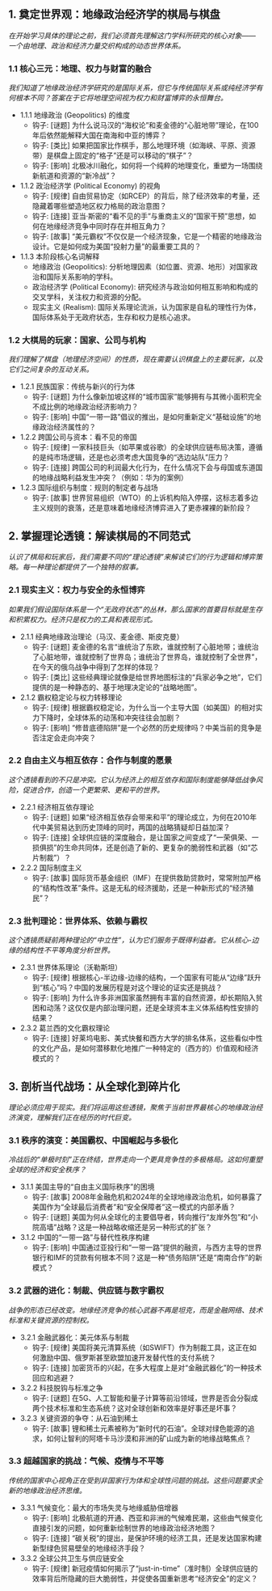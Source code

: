 ﻿## 1. 奠定世界观：地缘政治经济学的棋局与棋盘
*在开始学习具体的理论之前，我们必须首先理解这门学科所研究的核心对象——一个由地理、政治和经济力量交织构成的动态世界体系。*

### 1.1 核心三元：地理、权力与财富的融合
*我们知道了地缘政治经济学研究的是国际关系，但它与传统国际关系或纯经济学有何根本不同？答案在于它将地理空间视为权力和财富博弈的永恒舞台。*
- 1.1.1 地缘政治 (Geopolitics) 的维度
  - 钩子: [谜题] 为什么说马汉的“海权论”和麦金德的“心脏地带”理论，在100年后依然能解释大国在南海和中亚的博弈？
  - 钩子: [类比] 如果把国家比作棋手，那么地理环境（如海峡、平原、资源带）是棋盘上固定的“格子”还是可以移动的“棋子”？
  - 钩子: [影响] 北极冰川融化，如何将一个纯粹的地理变化，重塑为一场围绕新航道和资源的“新冷战”？
- 1.1.2 政治经济学 (Political Economy) 的视角
  - 钩子: [规律] 自由贸易协定（如RCEP）的背后，除了经济效率的考量，还隐藏着哪些塑造地区权力格局的政治意图？
  - 钩子: [连接] 亚当·斯密的“看不见的手”与重商主义的“国家干预”思想，如何在地缘经济竞争中同时存在并相互角力？
  - 钩子: [故事] “美元霸权”不仅仅是一个经济现象，它是一个精密的地缘政治设计。它是如何成为美国“投射力量”的最重要工具的？
- 1.1.3 本阶段核心名词解释
  - 地缘政治 (Geopolitics): 分析地理因素（如位置、资源、地形）对国家政治和国际关系影响的学科。
  - 政治经济学 (Political Economy): 研究经济与政治如何相互影响和构成的交叉学科，关注权力和资源的分配。
  - 现实主义 (Realism): 国际关系理论流派，认为国家是自私的理性行为体，国际体系处于无政府状态，生存和权力是核心追求。

### 1.2 大棋局的玩家：国家、公司与机构
*我们理解了棋盘（地理经济空间）的性质，现在需要认识棋盘上的主要玩家，以及它们之间复杂的互动关系。*
- 1.2.1 民族国家：传统与新兴的行为体
  - 钩子: [谜题] 为什么像新加坡这样的“城市国家”能够拥有与其微小面积完全不成比例的地缘政治经济影响力？
  - 钩子: [影响] 中国“一带一路”倡议的推出，是如何重新定义“基础设施”的地缘政治经济属性的？
- 1.2.2 跨国公司与资本：看不见的帝国
  - 钩子: [规律] 一家科技巨头（如苹果或谷歌）的全球供应链布局决策，遵循的是纯市场逻辑，还是也必须考虑大国竞争的“选边站队”压力？
  - 钩子: [连接] 跨国公司的利润最大化行为，在什么情况下会与母国或东道国的地缘战略利益发生冲突？（例如：华为的案例）
- 1.2.3 国际组织与制度：规则的制定者与战场
  - 钩子: [故事] 世界贸易组织（WTO）的上诉机构陷入停摆，这标志着多边主义规则的衰落，还是意味着地缘经济博弈进入了更赤裸裸的新阶段？

## 2. 掌握理论透镜：解读棋局的不同范式
*认识了棋局和玩家后，我们需要不同的“理论透镜”来解读它们的行为逻辑和博弈策略。每一种理论都提供了一个独特的叙事。*

### 2.1 现实主义：权力与安全的永恒博弈
*如果我们假设国际体系是一个“无政府状态”的丛林，那么国家的首要目标就是生存和积累权力。经济只是权力的工具和表现形式。*
- 2.1.1 经典地缘政治理论（马汉、麦金德、斯皮克曼）
  - 钩子: [谜题] 麦金德的名言“谁统治了东欧，谁就控制了心脏地带；谁统治了心脏地带，谁就控制了世界岛；谁统治了世界岛，谁就控制了全世界”，在今天的俄乌战争中得到了怎样的体现？
  - 钩子: [类比] 这些经典理论就像是给世界地图标注的“兵家必争之地”，它们提供的是一种静态的、基于地理决定论的“战略地图”。
- 2.1.2 霸权稳定论与权力转移理论
  - 钩子: [规律] 根据霸权稳定论，为什么当一个主导大国（如美国）的相对实力下降时，全球体系的动荡和冲突往往会加剧？
  - 钩子: [影响] “修昔底德陷阱”是一个必然的历史规律吗？中美当前的竞争是否注定会走向冲突？

### 2.2 自由主义与相互依存：合作与制度的愿景
*这个透镜看到的不只是冲突。它认为经济上的相互依存和国际制度能够降低战争风险，促进合作，创造一个更繁荣、更和平的世界。*
- 2.2.1 经济相互依存理论
  - 钩子: [谜题] 如果“经济相互依存会带来和平”的理论成立，为何在2010年代中美贸易达到历史顶峰的同时，两国的战略猜疑却日益加深？
  - 钩子: [连接] 全球供应链的深度融合，是让国家之间变成了“一荣俱荣、一损俱损”的生命共同体，还是创造了新的、更复杂的脆弱性和武器（如“芯片制裁”）？
- 2.2.2 国际制度主义
  - 钩子: [故事] 国际货币基金组织（IMF）在提供救助贷款时，常常附加严格的“结构性改革”条件。这是无私的经济援助，还是一种新形式的“经济殖民”？

### 2.3 批判理论：世界体系、依赖与霸权
*这个透镜质疑前两种理论的“中立性”，认为它们服务于既得利益者。它从核心-边缘的结构性不平等角度分析世界。*
- 2.3.1 世界体系理论（沃勒斯坦）
  - 钩子: [规律] 根据核心-半边缘-边缘的结构，一个国家有可能从“边缘”跃升到“核心”吗？中国的发展历程是对这个理论的证实还是挑战？
  - 钩子: [影响] 为什么许多非洲国家虽然拥有丰富的自然资源，却长期陷入贫困和动荡？这仅仅是内部治理问题，还是全球资本主义体系结构性安排的结果？
- 2.3.2 葛兰西的文化霸权理论
  - 钩子: [连接] 好莱坞电影、美式快餐和西方大学的排名体系，这些看似中性的文化产品，是如何潜移默化地推广一种特定的（西方的）价值观和经济模式的？

## 3. 剖析当代战场：从全球化到碎片化
*理论必须应用于现实。我们将运用这些透镜，聚焦于当前世界最核心的地缘政治经济演变，理解我们正在经历的时代巨变。*

### 3.1 秩序的演变：美国霸权、中国崛起与多极化
*冷战后的“单极时刻”正在终结，世界走向一个更具竞争性的多极格局。这如何重塑全球的经济和安全秩序？*
- 3.1.1 美国主导的“自由主义国际秩序”的困境
  - 钩子: [故事] 2008年金融危机和2024年的全球地缘政治危机，如何暴露了美国作为“全球最后消费者”和“安全保障者”这一模式的内部矛盾？
  - 钩子: [谜题] 美国为何从全球化的主要倡导者，转向推行“友岸外包”和“小院高墙”战略？这是一种战略收缩还是另一种形式的扩张？
- 3.1.2 中国的“一带一路”与替代性秩序构建
  - 钩子: [影响] 中国通过亚投行和“一带一路”提供的融资，与西方主导的世界银行和IMF的贷款有何根本不同？这是一种“债务陷阱”还是“南南合作”的新模式？

### 3.2 武器的进化：制裁、供应链与数字霸权
*战争的形态已经改变。地缘经济竞争的核心武器不再是坦克，而是金融网络、技术标准和关键资源的控制权。*
- 3.2.1 金融武器化：美元体系与制裁
  - 钩子: [规律] 美国将美元清算系统（如SWIFT）作为制裁工具，这正在如何激励中国、俄罗斯甚至欧盟加速开发替代性的支付系统？
  - 钩子: [连接] 加密货币的兴起，在多大程度上是对“金融武器化”的一种技术回应和逃避？
- 3.2.2 科技脱钩与标准之争
  - 钩子: [谜题] 在5G、人工智能和量子计算等前沿领域，世界是否会分裂成两个技术标准和生态系统？这对全球创新和效率是好事还是坏事？
- 3.2.3 关键资源的争夺：从石油到稀土
  - 钩子: [故事] 锂和稀土元素被称为“新时代的石油”。全球对绿色能源的追求，如何让智利的阿塔卡马沙漠和非洲的矿山成为新的地缘战略焦点？

### 3.3 超越国家的挑战：气候、疫情与不平等
*传统的国家中心视角正在受到非国家行为体和全球性问题的挑战。这些问题要求全新的地缘政治经济思维。*
- 3.3.1 气候变化：最大的市场失灵与地缘威胁倍增器
  - 钩子: [影响] 北极航道的开通、西亚和非洲的气候难民潮，这些由气候变化直接引发的问题，如何重新绘制世界的地缘政治经济地图？
  - 钩子: [连接] “碳关税”的提出，是保护环境的经济工具，还是发达国家构建新型绿色贸易壁垒的地缘经济手段？
- 3.3.2 全球公共卫生与供应链安全
  - 钩子: [规律] 新冠疫情如何揭示了“just-in-time”（准时制）全球供应链的效率背后所隐藏的巨大脆弱性，并促使各国重新思考“经济安全”的定义？
